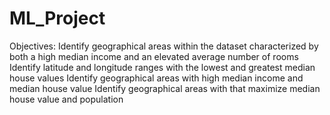 # ML_Project

Objectives: 
Identify geographical areas within the dataset characterized by both a high median income and an elevated average number of rooms
Identify latitude and longitude ranges with the lowest and greatest median house values
Identify geographical areas with high median income and median house value 
Identify geographical areas with that maximize median house value and population
